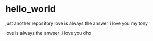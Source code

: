 # hello_world
just another repository
love is always the answer i love you my tony

love is always the anwser .i love you dhx
